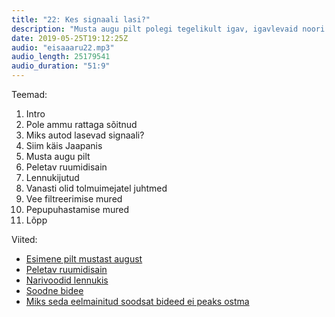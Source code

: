 ```yaml
---
title: "22: Kes signaali lasi?"
description: "Musta augu pilt polegi tegelikult igav, igavlevaid noori saab kavalalt ära ajada, ajaga pole lennukites midagi muutunud ja muuhulgas räägime vetsus käimisest."
date: 2019-05-25T19:12:25Z
audio: "eisaaaru22.mp3"
audio_length: 25179541
audio_duration: "51:9"
---
```

Teemad:

  1. Intro
  2. Pole ammu rattaga sõitnud
  3. Miks autod lasevad signaali?
  4. Siim käis Jaapanis
  5. Musta augu pilt
  6. Peletav ruumidisain
  7. Lennukijutud
  8. Vanasti olid tolmuimejatel juhtmed
  9. Vee filtreerimise mured
  10. Pepupuhastamise mured 
  11. Lõpp

Viited:

*   [Esimene pilt mustast august](https://eventhorizontelescope.org)
*   [Peletav ruumidisain](https://99percentinvisible.org/episode/unpleasant-design-hostile-urban-architecture/)
*   [Narivoodid lennukis](https://www.wired.com/story/airbus-beds-cargo-hold/)
*   [Soodne bidee](https://hellotushy.com)
*   [Miks seda eelmainitud soodsat bideed ei peaks ostma](https://bidetgenius.com/pages/why-you-should-think-twice-before-buying-a-tushy-bidet)
